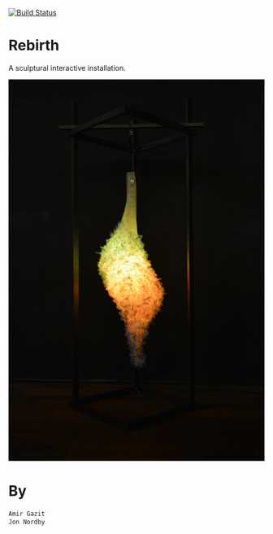 [![Build Status](https://travis-ci.org/jonnor/rebirth.svg?branch=master)](https://travis-ci.org/jonnor/rebirth)
# Rebirth

A sculptural interactive installation.

!["Sculpture complete and LED colors on"](./doc/rebirth-1.jpg)


# By

    Amir Gazit
    Jon Nordby
